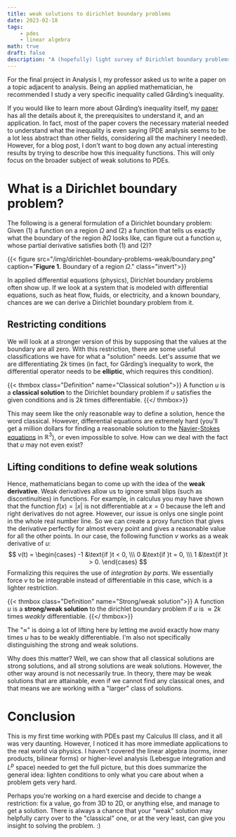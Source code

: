 ```yaml
---
title: weak solutions to dirichlet boundary problems
date: 2023-02-18
tags:
    - pdes
    - linear algebra
math: true
draft: false
description: "A (hopefully) light survey of Dirichlet boundary problems and weak solutions to PDEs."
---
```


For the final project in Analysis I, my professor asked us to write a paper on a topic adjacent to analysis. Being an applied mathematician, he recommended I study a very specific inequality called Gårding’s inequality. 

If you would like to learn more about Gårding’s inequality itself, my [paper](/pdf/math521/gardings_inequality_521.pdf) has all the details about it, the prerequisites to understand it, and an application. In fact, most of the paper covers the necessary material needed to understand what the inequality is even saying (PDE analysis seems to be a lot less abstract than other fields, considering all the machinery I needed). However, for a blog post, I don't want to bog down any actual interesting results by trying to describe how this inequality functions. This will only focus on the broader subject of weak solutions to PDEs.

# What is a Dirichlet boundary problem?

The following is a general formulation of a Dirichlet boundary problem: Given (1) a function on a region $\Omega$ and (2) a function that tells us exactly what the boundary of the region $\partial\Omega$ looks like, can figure out a function $u$, whose partial derivative satisfies both (1) and (2)?

{{< figure src="/img/dirichlet-boundary-problems-weak/boundary.png" caption="**Figure 1.** Boundary of a region $\Omega$." class="invert">}}

In applied differential equations (physics), Dirichlet boundary problems often show up. If we look at a system that is modeled with differential equations, such as heat flow, fluids, or electricity, and a known boundary, 
chances are we can derive a Dirichlet boundary problem from it. 

## Restricting conditions

We will look at a stronger version of this by supposing that the values at the boundary are all zero. With this restriction, there are some useful classifications we have for what a "solution" needs. Let's assume that we are differentiating $2k$ times (in fact, for Gårding’s inequality to work, the differential operator needs to be **elliptic**, which requires this condition).

{{< thmbox class="Definition" name="Classical solution">}}
A function $u$ is a **classical solution** to the Dirichlet boundary problem if $u$ satisfies the given conditions and is $2k$ times differentiable.
{{</ thmbox>}}

This may seem like the only reasonable way to define a solution, hence the word classical. However, differential equations are extremely hard (you'll get a million dollars for finding a reasonable solution to the [Navier-Stokes equations](https://en.wikipedia.org/wiki/Navier%E2%80%93Stokes_equations) in $\mathbb{R}^3$), or even impossible to solve. How can we deal with the fact that $u$ may not even exist?

## Lifting conditions to define weak solutions

Hence, mathematicians began to come up with the idea of the **weak derivative**. Weak derivatives allow us to ignore small blips (such as discontinuities) in functions. For example, in calculus you may have shown that the function 
$f(x)=|x|$ is not differentiable at 
$x=0$ because the left and right derivatives do not agree. However, our issue is onlys one single point in the whole real number line. So we can create a proxy function that gives the derivative perfectly for almost every point and gives a reasonable value for all the other points.
In our case, the following function $v$ works as a weak derivative of $u$:
$$
    v(t) = \begin{cases}
        -1 &\text{if }t < 0, \\\
        0 &\text{if }t = 0, \\\
        1 &\text{if }t > 0.
    \end{cases}
$$
Formalizing this requires the use of *integration by parts*. We essentially force $v$ to be integrable instead of differentiable in this case, which is a lighter restriction. 

{{< thmbox class="Definition" name="Strong/weak solution">}}
A function $u$ is a **strong/weak solution** to the dirichlet boundary problem if 
$u$ is 
$\approx 2k$ times *weakly* differentiable.
{{</ thmbox>}}

The "$\approx$" is doing a lot of lifting here by letting me avoid exactly how many times $u$ has to be weakly differentiable. I'm also not specifically distinguishing the strong and weak solutions. 

Why does this matter? Well, we can show that all classical solutions are strong solutions, and all strong solutions are weak solutions. 
However, the other way around is not necessarily true. In theory, there may be weak solutions that are attainable, even if we cannot find any classical ones, and that means we are working with a "larger" class of solutions.

# Conclusion

This is my first time working with PDEs past my Calculus III class, and it all was very daunting. However, I noticed it has more immediate applications to the real world via physics. I haven't covered the linear algebra (norms, inner products, bilinear forms) or higher-level analysis (Lebesgue integration and $L^p$ space) needed to get the full picture, but this does summarize the general idea: lighten conditions to only what you care about when a problem gets very hard. 

Perhaps you're working on a hard exercise and decide to change a restriction: fix a value, go from 3D to 2D, or anything else, and manage to get a solution. There is always a chance that your "weak" solution may helpfully carry over to the "classical" one, or at the very least, can give you insight to solving the problem. :)